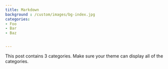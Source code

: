 ```yaml
---
title: Markdown
background : /custom/images/bg-index.jpg
categories:
- Foo
- Bar
- Baz


---
```


This post contains 3 categories. Make sure your theme can display all of the categories.
